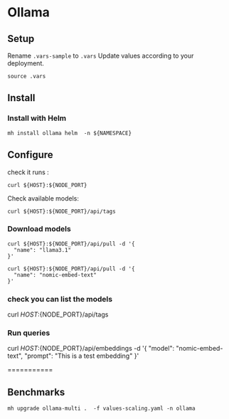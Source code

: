 # Ollama

## Setup

Rename `.vars-sample` to `.vars`
Update values according to your deployment.

`source .vars`

## Install

### Install with Helm

```mh install ollama helm  -n ${NAMESPACE}```

## Configure

check it runs :

```curl ${HOST}:${NODE_PORT}```


Check available models: 

```curl ${HOST}:${NODE_PORT}/api/tags```


### Download models

```shell
curl ${HOST}:${NODE_PORT}/api/pull -d '{
  "name": "llama3.1"
}'
```

```shell
curl ${HOST}:${NODE_PORT}/api/pull -d '{
  "name": "nomic-embed-text"
}'
```


### check you can list the models

curl ${HOST}:${NODE_PORT}/api/tags


### Run queries

curl ${HOST}:${NODE_PORT}/api/embeddings -d '{
  "model": "nomic-embed-text",
  "prompt": "This is a test embedding"
}'

===========

## Benchmarks

```mh upgrade ollama-multi .  -f values-scaling.yaml -n ollama```

